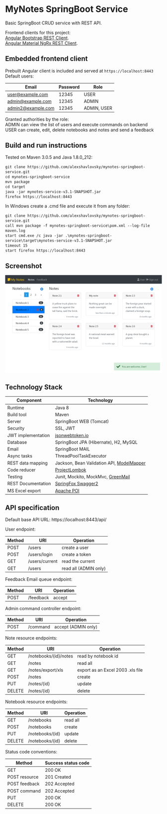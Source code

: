 # MyNotes SpringBoot Service

Basic SpringBoot CRUD service with REST API.

Frontend clients for this project:
<br>
[Angular Bootstrap REST Client](https://github.com/alexshavlovsky/mynotes-ng-client.git).
<br>
[Angular Material NgRx  REST Client](https://github.com/alexshavlovsky/mynotes-material-client.git).

## Embedded frontend client

Prebuilt Angular client is included and served at `https://localhost:8443`
<br>
Default users:

Email              |Password |Role
---                |---      |---
user@example.com   |12345    |USER
admin@example.com  |12345    |ADMIN
admin2@example.com |12345    |ADMIN, USER

Granted authorities by the role:
<br>
ADMIN can view the list of users and execute commands on backend
<br>
USER can create, edit, delete notebooks and notes and send a feedback

## Build and run instructions

Tested on Maven 3.0.5 and Java 1.8.0_212:
```
git clone https://github.com/alexshavlovsky/mynotes-springboot-service.git
cd mynotes-springboot-service
mvn package
cd target
java -jar mynotes-service-v3.1-SNAPSHOT.jar
firefox https://localhost:8443
```

In Windows create a .cmd file and execute it from any folder:
```
git clone https://github.com/alexshavlovsky/mynotes-springboot-service.git
call mvn package -f mynotes-springboot-service\pom.xml --log-file maven.log
start cmd.exe /c java -jar .\mynotes-springboot-service\target\mynotes-service-v3.1-SNAPSHOT.jar
timeout 15
start firefox https://localhost:8443
```

## Screenshot

<p align="center">
  <img src="screenshots/3_user-notes.png?raw=true"/>
</p>

## Technology Stack

Component          | Technology
---                | ---
Runtime            | Java 8
Build tool         | Maven
Server             | SpringBoot WEB (Tomcat)
Security           | SSL, JWT
JWT implementation | [jsonwebtoken.io](https://github.com/jwtk/jjwt)
Database           | SpringBoot JPA (Hibernate), H2, MySQL         
Email              | SpringBoot MAIL
Async tasks        | ThreadPoolTaskExecutor
REST data mapping  | Jackson, Bean Validation API, [ModelMapper](https://github.com/modelmapper/modelmapper)
Code reducer       | [ProjectLombok](https://github.com/rzwitserloot/lombok)
Testing            | Junit, Mockito, MockMvc, [GreenMail](https://github.com/greenmail-mail-test/greenmail)
REST Documentation | [SpringFox Swagger2](https://github.com/springfox/springfox/releases)
MS Excel export    | [Apache POI](http://poi.apache.org/)

## API specification

Default base API URL: https://localhost:8443/api/

User endpoint:
                       
Method  |URI            |Operation
---     |---            |---
POST    |/users         |create a user
POST    |/users/login   |create a token
GET     |/users/current |read the current
GET     |/users         |read all (ADMIN only)

Feedback Email queue endpoint:
                       
Method  |URI            |Operation
---     |---            |---
POST    |/feedback      |accept

Admin command controller endpoint:
                       
Method  |URI            |Operation
---     |---            |---
POST    |/command       |accept (ADMIN only)

Note resource endpoints:

Method  |URI                   |Operation
---     |---                   |---
GET     |/notebooks/{id}/notes |read by notebook id
GET     |/notes                |read all
GET     |/notes/export/xls     |export as an Excel 2003 .xls file
POST    |/notes                |create
PUT     |/notes/{id}           |update
DELETE  |/notes/{id}           |delete

Notebook resource endpoints:

Method  |URI                   |Operation
---     |---                   |---
GET     |/notebooks            |read all
POST    |/notebooks            |create
PUT     |/notebooks/{id}       |update
DELETE  |/notebooks/{id}       |delete

Status code conventions:

Method         |Success status code
---            |---
GET            |200 OK
POST resource  |201 Created
POST feedback  |202 Accepted
POST command   |202 Accepted
PUT            |200 OK
DELETE         |200 OK
